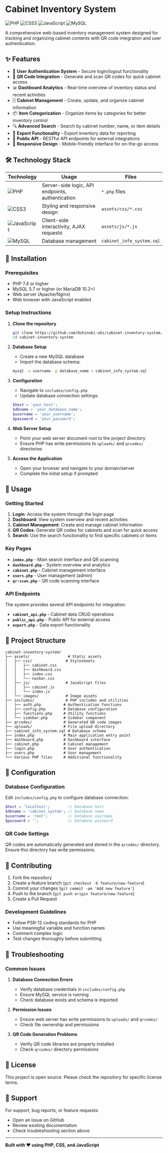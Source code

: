 # Cabinet Inventory System

![PHP](https://img.shields.io/badge/PHP-777BB4?style=for-the-badge&logo=php&logoColor=white)
![CSS3](https://img.shields.io/badge/CSS3-1572B6?style=for-the-badge&logo=css3&logoColor=white)
![JavaScript](https://img.shields.io/badge/JavaScript-F7DF1E?style=for-the-badge&logo=javascript&logoColor=black)
![MySQL](https://img.shields.io/badge/MySQL-005C84?style=for-the-badge&logo=mysql&logoColor=white)

A comprehensive web-based inventory management system designed for tracking and organizing cabinet contents with QR code integration and user authentication.

## ✨ Features

- 🔐 **User Authentication System** - Secure login/logout functionality
- 📱 **QR Code Integration** - Generate and scan QR codes for quick cabinet access
- 📊 **Dashboard Analytics** - Real-time overview of inventory status and recent activities
- 🗄️ **Cabinet Management** - Create, update, and organize cabinet information
- 📦 **Item Categorization** - Organize items by categories for better inventory control
- 🔍 **Advanced Search** - Search by cabinet number, name, or item details
- 📄 **Export Functionality** - Export inventory data for reporting
- 🔗 **Public API** - RESTful API endpoints for external integrations
- 📱 **Responsive Design** - Mobile-friendly interface for on-the-go access

## 🛠️ Technology Stack

| Technology | Usage | Files |
|------------|-------|--------|
| ![PHP](https://img.shields.io/badge/PHP-777BB4?style=flat&logo=php&logoColor=white) | Server-side logic, API endpoints, authentication | `*.php` files |
| ![CSS3](https://img.shields.io/badge/CSS3-1572B6?style=flat&logo=css3&logoColor=white) | Styling and responsive design | `assets/css/*.css` |
| ![JavaScript](https://img.shields.io/badge/JavaScript-F7DF1E?style=flat&logo=javascript&logoColor=black) | Client-side interactivity, AJAX requests | `assets/js/*.js` |
| ![MySQL](https://img.shields.io/badge/MySQL-005C84?style=flat&logo=mysql&logoColor=white) | Database management | `cabinet_info_system.sql` |

## 🚀 Installation

### Prerequisites

- PHP 7.4 or higher
- MySQL 5.7 or higher (or MariaDB 10.2+)
- Web server (Apache/Nginx)
- Web browser with JavaScript enabled

### Setup Instructions

1. **Clone the repository**
   ```bash
   git clone https://github.com/Oshinobi-obi/cabinet-inventory-system.git
   cd cabinet-inventory-system
   ```

2. **Database Setup**
   - Create a new MySQL database
   - Import the database schema:
   ```bash
   mysql -u username -p database_name < cabinet_info_system.sql
   ```

3. **Configuration**
   - Navigate to `includes/config.php`
   - Update database connection settings:
   ```php
   $host = 'your_host';
   $dbname = 'your_database_name';
   $username = 'your_username';
   $password = 'your_password';
   ```

4. **Web Server Setup**
   - Point your web server document root to the project directory
   - Ensure PHP has write permissions to `uploads/` and `qrcodes/` directories

5. **Access the Application**
   - Open your browser and navigate to your domain/server
   - Complete the initial setup if prompted

## 📖 Usage

### Getting Started

1. **Login**: Access the system through the login page
2. **Dashboard**: View system overview and recent activities
3. **Cabinet Management**: Create and manage cabinet information
4. **QR Codes**: Generate QR codes for cabinets and scan for quick access
5. **Search**: Use the search functionality to find specific cabinets or items

### Key Pages

- **`index.php`** - Main search interface and QR scanning
- **`dashboard.php`** - System overview and analytics
- **`cabinet.php`** - Cabinet management interface
- **`users.php`** - User management (admin)
- **`qr-scan.php`** - QR code scanning interface

### API Endpoints

The system provides several API endpoints for integration:

- **`cabinet_api.php`** - Cabinet data CRUD operations
- **`public_api.php`** - Public API for external access
- **`export.php`** - Data export functionality

## 📁 Project Structure

```
cabinet-inventory-system/
├── assets/                 # Static assets
│   ├── css/               # Stylesheets
│   │   ├── cabinet.css
│   │   ├── dashboard.css
│   │   ├── index.css
│   │   └── navbar.css
│   ├── js/                # JavaScript files
│   │   ├── cabinet.js
│   │   └── index.js
│   └── images/            # Image assets
├── includes/              # PHP includes and utilities
│   ├── auth.php          # Authentication functions
│   ├── config.php        # Database configuration
│   ├── functions.php     # Utility functions
│   └── sidebar.php       # Sidebar component
├── qrcodes/              # Generated QR code images
├── uploads/              # File upload directory
├── cabinet_info_system.sql # Database schema
├── index.php             # Main application entry point
├── dashboard.php         # Dashboard interface
├── cabinet.php           # Cabinet management
├── login.php             # User authentication
├── users.php             # User management
└── Various PHP files     # Additional functionality
```

## 🔧 Configuration

### Database Configuration
Edit `includes/config.php` to configure database connection:
```php
$host = 'localhost';        // Database host
$dbname = 'cabinet_system'; // Database name
$username = 'root';         // Database username
$password = '';             // Database password
```

### QR Code Settings
QR codes are automatically generated and stored in the `qrcodes/` directory. Ensure this directory has write permissions.

## 🤝 Contributing

1. Fork the repository
2. Create a feature branch (`git checkout -b feature/new-feature`)
3. Commit your changes (`git commit -am 'Add new feature'`)
4. Push to the branch (`git push origin feature/new-feature`)
5. Create a Pull Request

### Development Guidelines

- Follow PSR-12 coding standards for PHP
- Use meaningful variable and function names
- Comment complex logic
- Test changes thoroughly before submitting

## 🐛 Troubleshooting

### Common Issues

1. **Database Connection Errors**
   - Verify database credentials in `includes/config.php`
   - Ensure MySQL service is running
   - Check database exists and schema is imported

2. **Permission Issues**
   - Ensure web server has write permissions to `uploads/` and `qrcodes/`
   - Check file ownership and permissions

3. **QR Code Generation Problems**
   - Verify QR code libraries are properly installed
   - Check `qrcodes/` directory permissions

## 📄 License

This project is open source. Please check the repository for specific license terms.

## 👥 Support

For support, bug reports, or feature requests:
- Open an issue on GitHub
- Review existing documentation
- Check troubleshooting section above

---

**Built with ❤️ using PHP, CSS, and JavaScript**